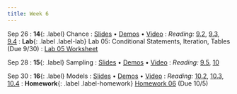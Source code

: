 ```yaml
---
title: Week 6
---
```


Sep 26
: **14**{: .label} Chance
  : [Slides](#) &#8226; [Demos](#) &#8226; [Video](#)
: *Reading:* [9.2](https://inferentialthinking.com/chapters/09/2/Iteration.html), [9.3](https://inferentialthinking.com/chapters/09/3/Simulation.html), [9.4](https://inferentialthinking.com/chapters/09/4/Monty_Hall_Problem.html)
: **Lab**{: .label .label-lab} Lab 05: Conditional Statements, Iteration, Tables (Due 9/30)
  : [Lab 05 Worksheet](#)

Sep 28
: **15**{: .label} Sampling
  : [Slides](#) &#8226; [Demos](#) &#8226; [Video](#)
: *Reading:* [9.5](https://inferentialthinking.com/chapters/09/5/Finding_Probabilities.html), [10](https://inferentialthinking.com/chapters/10/Sampling_and_Empirical_Distributions.html)

Sep 30
: **16**{: .label} Models
  : [Slides](#) &#8226; [Demos](#) &#8226; [Video](#)
: *Reading:* [10.2](https://inferentialthinking.com/chapters/10/2/Sampling_from_a_Population.html), [10.3](https://inferentialthinking.com/chapters/10/3/Empirical_Distribution_of_a_Statistic.html), [10.4](https://inferentialthinking.com/chapters/10/4/Random_Sampling_in_Python.html)
: **Homework**{: .label .label-homework} [Homework 06](#) (Due 10/5)
